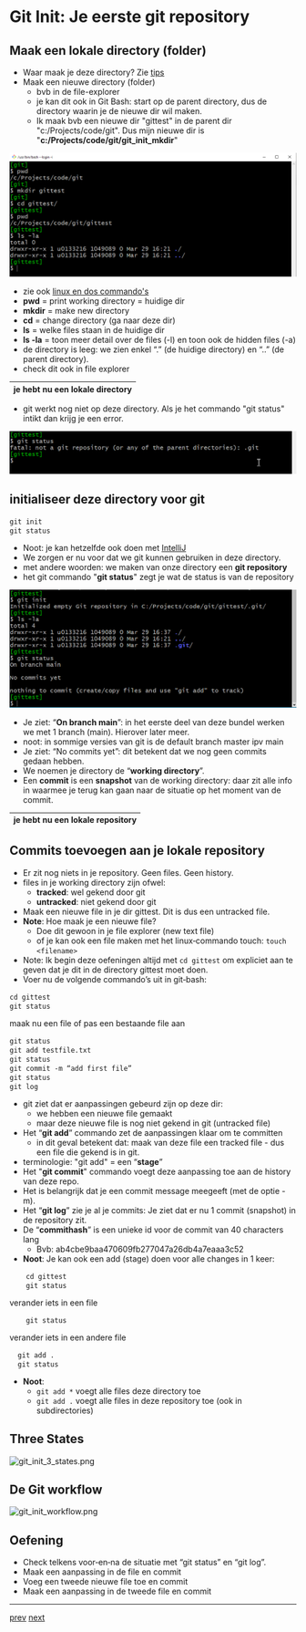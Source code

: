 # Git Init: Je eerste git repository


## Maak een lokale directory (folder) 
* Waar maak je deze directory? Zie [tips](../999_allerlei/tips.md)
* Maak een nieuwe directory (folder)
  * bvb in de file-explorer 
  * je kan dit ook in Git Bash: start op de parent directory, dus de directory waarin je de nieuwe dir wil maken. 
  * Ik maak bvb een nieuwe dir "gittest" in de parent dir "c:/Projects/code/git". Dus mijn nieuwe dir is "**c:/Projects/code/git/git_init_mkdir**"      

![git_init_mkdir.png](images/git_init_mkdir.png)

* zie ook [linux en dos commando's](../999_allerlei/linux_en_dos_commandos.md)
* **pwd** = print working directory = huidige dir 
* **mkdir** = make new directory   
* **cd** = change directory (ga naar deze dir) 
* **ls** =  welke files staan in de huidige dir   
* **ls -la** = toon meer detail over de files (-l) en toon ook de hidden files (-a) 
* de directory is leeg: we zien enkel “.” (de huidige
  directory) en “..” (de parent directory).  
* check dit ook in file explorer

| je hebt nu een lokale directory | 
|---| 

* git werkt nog niet op deze directory. Als je het commando "git status" intikt dan krijg je een error.

![git_init_not_a_repo.png](images/git_init_not_a_repo.png)

## initialiseer deze directory voor git 
 ```
 git init
 git status
 ``` 

* Noot: je kan hetzelfde ook doen met [IntelliJ](06_git_init_met_intellij.md)
* We zorgen er nu voor dat we git kunnen gebruiken in deze directory.
* met andere woorden: we maken van onze directory een **git repository** 
* het git commando "**git status**" zegt je wat de status is van de repository

![git_init.png](images/git_init.png)

* Je ziet: “**On branch main**”: in het eerste deel van deze bundel werken we met 1 branch
(main). Hierover later meer.
* noot: in sommige versies van git is de default branch master ipv main
* Je ziet: “No commits yet”: dit betekent dat we nog geen commits gedaan hebben.
* We noemen je directory de “**working directory**”.
* Een **commit** is een **snapshot** van de working directory: daar zit alle info in waarmee je terug kan gaan naar de situatie op het moment van de commit. 

| je hebt nu een lokale repository | 
|---| 

## Commits toevoegen aan je lokale repository 

* Er zit nog niets in je repository. Geen files. Geen history.
* files in je working directory zijn ofwel:
  * **tracked**: wel gekend door git
  * **untracked**: niet gekend door git
* Maak een nieuwe file in je dir gittest. Dit is dus een untracked file.
* **Note**: Hoe maak je een nieuwe file?
  * Doe dit gewoon in je file explorer (new text file)
  * of je kan ook een file maken met het linux‐commando touch:
```touch <filename>```
* Note: Ik begin deze oefeningen altijd met ```cd gittest``` om expliciet aan te geven dat
  je dit in de directory gittest moet doen. 
* Voer nu de volgende commando’s uit in git‐bash:
```
cd gittest
git status
```
maak nu een file of pas een bestaande file aan
```
git status
git add testfile.txt
git status
git commit -m “add first file”
git status
git log
```

* git ziet dat er aanpassingen gebeurd zijn op deze dir: 
    * we hebben een nieuwe file gemaakt
    * maar deze nieuwe file is nog niet gekend in git (untracked file)
* Het “**git add**” commando zet de aanpassingen klaar om te committen
  * in dit geval betekent dat: maak van deze file een tracked file - dus een file die gekend is in git.
* terminologie: "git add" =  een “**stage**” 
* Het "**git commit**" commando voegt deze aanpassing toe aan de history van deze repo. 
* Het is belangrijk dat je een commit message meegeeft (met de optie -m).     
* Het “**git log**” zie je al je commits: Je ziet dat er nu 1 commit (snapshot) in de
repository zit.
* De “**commithash**” is een unieke id voor de commit van 40 characters lang
  * Bvb: ab4cbe9baa470609fb277047a26db4a7eaaa3c52
* **Noot**: Je kan ook een add (stage) doen voor alle changes in 1 keer: 
```
    cd gittest
    git status
```
verander iets in een file 
```
    git status
```
verander iets in een andere file
```
  git add .
  git status
```
* **Noot**:
  * ```git add *``` voegt alle files deze directory toe
  * ```git add .``` voegt alle files in deze repository toe (ook in subdirectories)  

## Three States 

![git_init_3_states.png](images/git_init_3_states.png)

## De Git workflow 

![git_init_workflow.png](images/git_init_workflow.png)

## Oefening 
* Check telkens voor‐en‐na de situatie met “git status” en “git log”.
* Maak een aanpassing in de file en commit
* Voeg een tweede nieuwe file toe en commit
* Maak een aanpassing in de tweede file en commit

---
[prev](04_wat_is_een_git_repo.md)
[next](06_git_init_met_intellij.md)


